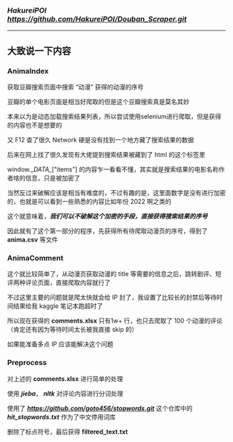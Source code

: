 ### ***HakureiPOI https://github.com/HakureiPOI/Douban_Scraper.git***

---

## 大致说一下内容 

### **AnimaIndex**

获取豆瓣搜索页面中搜索 “动漫” 获得的动漫的序号

豆瓣的单个电影页面是相当好爬取的但是这个豆瓣搜索真是莫名其妙

本来以为是动态加载搜索结果列表，所以尝试使用selenium进行爬取，但是获得的内容也不是想要的

又 F12 查了很久 Network 硬是没有找到一个地方藏了搜索结果的数据

后来在网上找了很久发现有大佬提到搜索结果被藏到了 html 的这个标签里

>  <script type="text/javascript">
>    window.__DATA__ = {"count": 15, "error_info": "", "items": [...]
>    window.__USER__ = { }
>  </script>

window.\__DATA\__["items"] 的内容乍一看看不懂，其实就是搜索结果的电影名称作者啥的信息，只是被加密了

当然反过来破解应该是相当有难度的，不过有趣的是，这里面数字是没有进行加密的，也就是可以看到一些熟悉的内容比如年份 2022 啊之类的

这个就意味着，***我们可以不破解这个加密的手段，直接获得搜索结果的序号***

因此就有了这个第一部分的程序，先获得所有待爬取动漫页的序号，得到了 **anima.csv** 等文件

### **AnimaComment**

这个就比较简单了，从动漫页获取动漫的 title 等需要的信息之后，跳转剧评、短评两种评论页面，直接爬取内容就行了

不过这里主要的问题就是爬太快就会给 IP 封了，我设置了比较长的封禁后等待时间结果给我 kaggle 笔记本跑超时了

所以现在获得的 **comments.xlsx** 只有1w+ 行，也只去爬取了 100 个动漫的评论（肯定还有因为等待时间太长被我直接 skip 的）

如果能准备多点 IP 应该能解决这个问题

### **Preprocess**

对上述的 **comments.xlsx** 进行简单的处理

使用 ***jieba***， ***nltk*** 对评论内容进行分词处理

使用了 ***https://github.com/goto456/stopwords.git*** 这个仓库中的 ***hit_stopwords.txt*** 作为了中文停用词库

删除了标点符号，最后获得 **filtered_text.txt**

